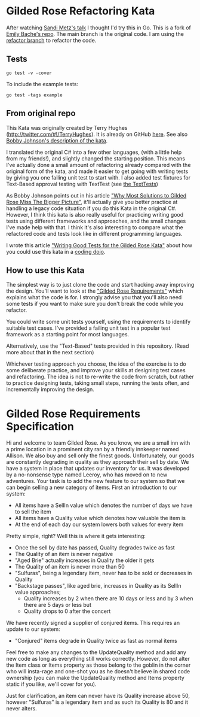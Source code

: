 # Gilded Rose Refactoring Kata

After watching [Sandi Metz's talk](https://www.youtube.com/watch?v=8bZh5LMaSmE)
I thought I'd try this in Go. This is a fork of [Emily Bache's
repo](https://github.com/emilybache/GildedRose-Refactoring-Kata). The main
branch is the original code. I am using the [refactor
branch](https://github.com/robphoenix/gilded-rose/tree/refactor) to refactor the
code.

## Tests

```
go test -v -cover
```

To include the example tests:

```
go test -tags example
```

## From original repo

This Kata was originally created by Terry Hughes
(http://twitter.com/#!/TerryHughes). It is already on GitHub
[here](https://github.com/NotMyself/GildedRose). See also [Bobby Johnson's
description of the
kata](http://iamnotmyself.com/2011/02/13/refactor-this-the-gilded-rose-kata/).

I translated the original C# into a few other languages, (with a little help
from my friends!), and slightly changed the starting position. This means I've
actually done a small amount of refactoring already compared with the original
form of the kata, and made it easier to get going with writing tests by giving
you one failing unit test to start with. I also added test fixtures for
Text-Based approval testing with TextTest (see [the
TextTests](https://github.com/emilybache/GildedRose-Refactoring-Kata/tree/master/texttests))

As Bobby Johnson points out in his article ["Why Most Solutions to Gilded Rose
Miss The Bigger
Picture"](http://iamnotmyself.com/2012/12/07/why-most-solutions-to-gilded-rose-miss-the-bigger-picture),
it'll actually give you better practice at handling a legacy code situation if
you do this Kata in the original C#. However, I think this kata is also really
useful for practicing writing good tests using different frameworks and
approaches, and the small changes I've made help with that. I think it's also
interesting to compare what the refactored code and tests look like in different
programming languages.

I wrote this article ["Writing Good Tests for the Gilded Rose
Kata"](http://coding-is-like-cooking.info/2013/03/writing-good-tests-for-the-gilded-rose-kata/)
about how you could use this kata in a [coding
dojo](https://leanpub.com/codingdojohandbook).

## How to use this Kata

The simplest way is to just clone the code and start hacking away improving the
design. You'll want to look at the ["Gilded Rose
Requirements"](#gilded-rose-requirements-specification) which explains what the
code is for. I strongly advise you that you'll also need some tests if you want
to make sure you don't break the code while you refactor.

You could write some unit tests yourself, using the requirements to identify
suitable test cases. I've provided a failing unit test in a popular test
framework as a starting point for most languages.

Alternatively, use the "Text-Based" tests provided in this repository. (Read
more about that in the next section)

Whichever testing approach you choose, the idea of the exercise is to do some
deliberate practice, and improve your skills at designing test cases and
refactoring. The idea is not to re-write the code from scratch, but rather to
practice designing tests, taking small steps, running the tests often, and
incrementally improving the design.

# Gilded Rose Requirements Specification

Hi and welcome to team Gilded Rose. As you know, we are a small inn with a prime
location in a prominent city ran by a friendly innkeeper named Allison. We also
buy and sell only the finest goods.  Unfortunately, our goods are constantly
degrading in quality as they approach their sell by date. We have a system in
place that updates our inventory for us. It was developed by a no-nonsense type
named Leeroy, who has moved on to new adventures. Your task is to add the new
feature to our system so that we can begin selling a new category of items.
First an introduction to our system:

* All items have a SellIn value which denotes the number of days we have to sell the item
* All items have a Quality value which denotes how valuable the item is
* At the end of each day our system lowers both values for every item

Pretty simple, right? Well this is where it gets interesting:

* Once the sell by date has passed, Quality degrades twice as fast
* The Quality of an item is never negative
* "Aged Brie" actually increases in Quality the older it gets
* The Quality of an item is never more than 50
* "Sulfuras", being a legendary item, never has to be sold or decreases in Quality
* "Backstage passes", like aged brie, increases in Quality as its SellIn value approaches;
	* Quality increases by 2 when there are 10 days or less and by 3 when there are 5 days or less but
	* Quality drops to 0 after the concert

We have recently signed a supplier of conjured items. This requires an update to our system:

* "Conjured" items degrade in Quality twice as fast as normal items

Feel free to make any changes to the UpdateQuality method and add any new code
as long as everything still works correctly. However, do not alter the Item
class or Items property as those belong to the goblin in the corner who will
insta-rage and one-shot you as he doesn't believe in shared code ownership (you
can make the UpdateQuality method and Items property static if you like, we'll
cover for you).

Just for clarification, an item can never have its Quality increase above 50,
however "Sulfuras" is a legendary item and as such its Quality is 80 and it
never alters.
